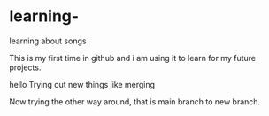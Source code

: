 # learning-
learning about songs
 
This is my first time in github and i am using it to learn for my future projects.

hello
Trying out new things like merging

Now trying the other way around, that is main branch to new branch.